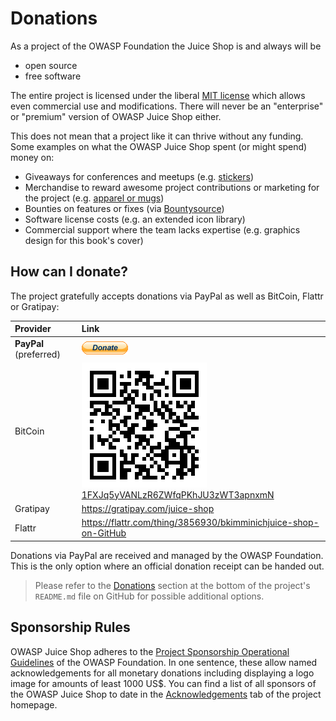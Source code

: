 # Donations

As a project of the OWASP Foundation the Juice Shop is and always will
be

* open source
* free software

The entire project is licensed under the liberal
[MIT license](https://opensource.org/licenses/MIT) which allows even
commercial use and modifications. There will never be an "enterprise" or
"premium" version of OWASP Juice Shop either.

This does not mean that a project like it can thrive without any
funding. Some examples on what the OWASP Juice Shop spent (or might
spend) money on:

* Giveaways for conferences and meetups (e.g.
  [stickers](https://www.stickermule.com/user/1070702817/stickers))
* Merchandise to reward awesome project contributions or marketing for
  the project (e.g.
  [apparel or mugs](http://shop.spreadshirt.com/juiceshop))
* Bounties on features or fixes (via
  [Bountysource](https://www.bountysource.com/teams/juice-shop))
* Software license costs (e.g. an extended icon library)
* Commercial support where the team lacks expertise (e.g. graphics
  design for this book's cover)

## How can I donate?

The project gratefully accepts donations via PayPal as well as BitCoin,
Flattr or Gratipay:

| Provider               | Link                                                                                                                                                                                                                                                     |
|:-----------------------|:---------------------------------------------------------------------------------------------------------------------------------------------------------------------------------------------------------------------------------------------------------|
| **PayPal** (preferred) | [![PayPal Donate Button](img/paypal_donate.gif)](https://www.paypal.com/cgi-bin/webscr?cmd=_donations&business=paypal%40owasp%2eorg&lc=BM&item_name=OWASP%20Juice%20Shop&item_number=OWASP%20Foundation&no_note=0&currency_code=USD&bn=PP%2dDonationsBF) |
| BitCoin                | ![bitcoin:1FXJq5yVANLzR6ZWfqPKhJU3zWT3apnxmN](img/1FXJq5yVANLzR6ZWfqPKhJU3zWT3apnxmN.png)<br>[1FXJq5yVANLzR6ZWfqPKhJU3zWT3apnxmN](https://blockchain.info/address/1FXJq5yVANLzR6ZWfqPKhJU3zWT3apnxmN)                                                    |
| Gratipay               | <https://gratipay.com/juice-shop>                                                                                                                                                                                                                        |
| Flattr                 | <https://flattr.com/thing/3856930/bkimminichjuice-shop-on-GitHub>                                                                                                                                                                                        |

Donations via PayPal are received and managed by the OWASP Foundation.
This is the only option where an official donation receipt can be handed
out.

> Please refer to the
> [Donations](https://github.com/bkimminich/juice-shop#donations)
> section at the bottom of the project's `README.md` file on GitHub for
> possible additional options.

## Sponsorship Rules

OWASP Juice Shop adheres to the
[Project Sponsorship Operational Guidelines](https://www.owasp.org/index.php/Project_Sponsorship_Operational_Guidelines)
of the OWASP Foundation. In one sentence, these allow named
acknowledgements for all monetary donations including displaying a logo
image for amounts of least 1000 US$. You can find a list of all sponsors
of the OWASP Juice Shop to date in the
[Acknowledgements](https://www.owasp.org/index.php/OWASP_Juice_Shop_Project#tab=Acknowledgements)
tab of the project homepage.
